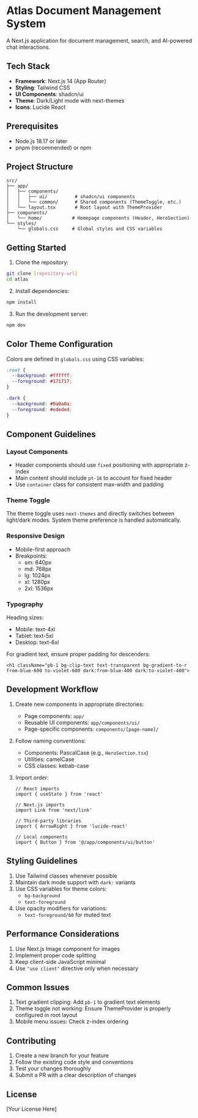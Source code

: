 # Atlas Document Management System

A Next.js application for document management, search, and AI-powered chat interactions.

## Tech Stack

- **Framework**: Next.js 14 (App Router)
- **Styling**: Tailwind CSS
- **UI Components**: shadcn/ui
- **Theme**: Dark/Light mode with next-themes
- **Icons**: Lucide React

## Prerequisites

- Node.js 18.17 or later
- pnpm (recommended) or npm

## Project Structure

```
src/
├── app/
│   ├── components/
│   │   ├── ui/          # shadcn/ui components
│   │   └── common/      # Shared components (ThemeToggle, etc.)
│   └── layout.tsx       # Root layout with ThemeProvider
├── components/
│   └── home/           # Homepage components (Header, HeroSection)
└── styles/
    └── globals.css     # Global styles and CSS variables
```

## Getting Started

1. Clone the repository:
```bash
git clone [repository-url]
cd atlas
```

2. Install dependencies:
```bash
npm install
```

3. Run the development server:
```bash
npm dev
```

## Color Theme Configuration

Colors are defined in `globals.css` using CSS variables:

```css
:root {
  --background: #ffffff;
  --foreground: #171717;
}

.dark {
  --background: #0a0a0a;
  --foreground: #ededed;
}
```

## Component Guidelines

### Layout Components

- Header components should use `fixed` positioning with appropriate z-index
- Main content should include `pt-16` to account for fixed header
- Use `container` class for consistent max-width and padding

### Theme Toggle

The theme toggle uses `next-themes` and directly switches between light/dark modes. System theme preference is handled automatically.

### Responsive Design

- Mobile-first approach
- Breakpoints:
  - sm: 640px
  - md: 768px
  - lg: 1024px
  - xl: 1280px
  - 2xl: 1536px

### Typography

Heading sizes:
- Mobile: text-4xl
- Tablet: text-5xl
- Desktop: text-6xl

For gradient text, ensure proper padding for descenders:
```tsx
<h1 className="pb-1 bg-clip-text text-transparent bg-gradient-to-r from-blue-600 to-violet-600 dark:from-blue-400 dark:to-violet-400">
```

## Development Workflow

1. Create new components in appropriate directories:
   - Page components: `app/`
   - Reusable UI components: `app/components/ui/`
   - Page-specific components: `components/[page-name]/`

2. Follow naming conventions:
   - Components: PascalCase (e.g., `HeroSection.tsx`)
   - Utilities: camelCase
   - CSS classes: kebab-case

3. Import order:
   ```tsx
   // React imports
   import { useState } from 'react'
   
   // Next.js imports
   import Link from 'next/link'
   
   // Third-party libraries
   import { ArrowRight } from 'lucide-react'
   
   // Local components
   import { Button } from '@/app/components/ui/button'
   ```

## Styling Guidelines

1. Use Tailwind classes whenever possible
2. Maintain dark mode support with `dark:` variants
3. Use CSS variables for theme colors:
   - `bg-background`
   - `text-foreground`
4. Use opacity modifiers for variations:
   - `text-foreground/60` for muted text

## Performance Considerations

1. Use Next.js Image component for images
2. Implement proper code splitting
3. Keep client-side JavaScript minimal
4. Use `"use client"` directive only when necessary

## Common Issues

1. Text gradient clipping: Add `pb-1` to gradient text elements
2. Theme toggle not working: Ensure ThemeProvider is properly configured in root layout
3. Mobile menu issues: Check z-index ordering


## Contributing

1. Create a new branch for your feature
2. Follow the existing code style and conventions
3. Test your changes thoroughly
4. Submit a PR with a clear description of changes

## License

[Your License Here]